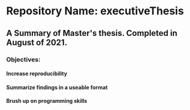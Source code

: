 # Repository Name: executiveThesis

## A Summary of Master's thesis. Completed in August of 2021.

### Objectives:

#### Increase reproducibility
#### Summarize findings in a useable format
#### Brush up on programming skills
